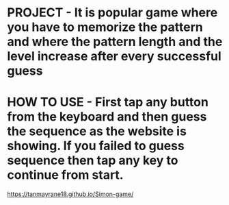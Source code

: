 # PROJECT - It is popular game where you have to memorize the pattern and where the pattern length and the level increase after every successful guess

# HOW TO USE - First tap any button from the keyboard and then guess the sequence as the website is showing. If you failed to guess sequence then tap any key to continue from start.

 https://tanmayrane18.github.io/Simon-game/
